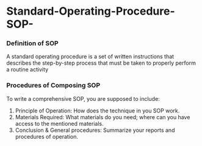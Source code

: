 # Standard-Operating-Procedure-SOP-
### Definition of SOP
  A standard operating procedure is a set of written instructions that describes the step-by-step process that must be taken to properly perform a routine activity
### Procedures of Composing SOP
  To write a comprehensive SOP, you are supposed to include:
1. Principle of Operation: How does the technique in you SOP work.
2. Materials Required: What materials do you need; where can you have access to the mentioned materials.
3. Conclusion & General procedures: Summarize your reports and procedures of operation.
